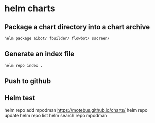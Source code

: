 # helm charts

## Package a chart directory into a chart archive

```bash
helm package aibot/ fbuilder/ flowbot/ sscreen/
```

## Generate an index file 

```bash
helm repo index .
```


## Push to github

## Helm test 

helm repo add mpodman https://motebus.github.io/charts/
helm repo update
helm repo list
helm search repo mpodman


